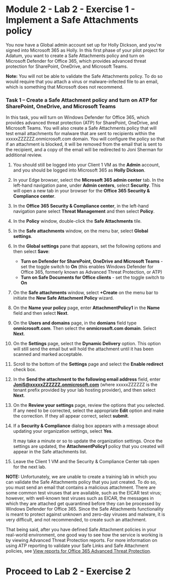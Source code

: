 # Module 2 - Lab 2 - Exercise 1 - Implement a Safe Attachments policy 

You now have a Global admin account set up for Holly Dickson, and you're signed into Microsoft 365 as Holly. In this first phase of your pilot project for Adatum, you want to create a Safe Attachments policy and turn on Microsoft Defender for Office 365, which provides advanced threat protection for SharePoint, OneDrive, and Microsoft Teams.

**Note:** You will not be able to validate the Safe Attachments policy. To do so would require that you attach a virus or malware-infected file to an email, which is something that Microsoft does not recommend.

### Task 1 – Create a Safe Attachment policy and turn on ATP for SharePoint, OneDrive, and Microsoft Teams

In this task, you will turn on Windows Defender for Office 365, which provides advanced threat protection (ATP) for SharePoint, OneDrive, and Microsoft Teams. You will also create a Safe Attachments policy that will test email attachments for malware that are sent to recipients within the xxxxxZZZZZZ.onmicrosoft.com domain. You will configure the policy so that if an attachment is blocked, it will be removed from the email that is sent to the recipient, and a copy of the email will be redirected to Joni Sherman for additional review.

1. You should still be logged into your Client 1 VM as the **Admin** account, and you should be logged into Microsoft 365 as **Holly Dickson**.

2. In your Edge browser, select the **Microsoft 365 admin center** tab. In the left-hand navigation pane, under **Admin centers**, select **Security**. This will open a new tab in your browser for the **Office 365 Security &amp; Compliance center**. 

3. In the **Office 365 Security &amp; Compliance center**, in the left-hand navigation pane select **Threat Management** and then select **Policy**.

4. In the **Policy** window, double-click the **Safe Attachments** tile.

5. In the **Safe attachments** window, on the menu bar, select **Global settings**.

6. In the **Global settings** pane that appears, set the following options and then select **Save**:

    - **Turn on Defender for SharePoint, OneDrive and Microsoft Teams** - set the toggle switch to **On** (this enables Windows Defender for Office 365, formerly known as Advanced Threat Protection, or ATP)
    - **Turn on Safe Documents for Office clients** - set the toggle switch to **On**

7. On the **Safe attachments** window, select **+Create** on the menu bar to initiate the **New Safe Attachment Policy** wizard.

8. On the **Name your policy** page, enter **AttachmentPolicy1** in the **Name** field and then select **Next**.

9. On the **Users and domains** page, in the **domians** field type **onmicrosoft.com**. Then select the **onmicrosoft.com domain**. Select **Next**.

10. On the **Settings** page, select the **Dynamic Delivery** option. This option will still send the email but will hold the attachment until it has been scanned and marked acceptable.

11. Scroll to the bottom of the **Settings** page and select the **Enable redirect** check box. 

12. In the **Send the attachment to the following email address** field, enter **JoniS@xxxxxZZZZZZ.onmicrosoft.com** (where xxxxxZZZZZZ is the tenant prefix provided by your lab hosting provider), and then select **Next**.

18. On the **Review your settings** page, review the options that you selected. If any need to be corrected, select the appropriate **Edit** option and make the correction. If they all appear correct, select **submit**.

19. If a **Security & Compliance** dialog box appears with a message about updating your organization settings, select **Yes**.

      It may take a minute or so to update the organization settings. Once the settings are updated, the **AttachmentPolicy1** policy that you created will appear in the Safe attachments list. 

20. Leave the Client 1 VM and the Security &amp; Compliance Center tab open for the next lab.

**NOTE:** Unfortunately, we are unable to create a training lab in which you can validate the Safe Attachments policy that you just created. To do so, you must send an email that contains a malicious attachment. There are some common test viruses that are available, such as the EICAR test virus; however, with well-known test viruses such as EICAR, the messages in which they are attached get quarantined before they can be processed by Windows Defender for Office 365. Since the Safe Attachments functionality is meant to protect against unknown and zero-day viruses and malware, it is very difficult, and not recommended, to create such an attachment.

That being said, after you have defined Safe Attachment policies in your real-world environment, one good way to see how the service is working is by viewing Advanced Threat Protection reports. For more information on using ATP reporting to validate your Safe Links and Safe Attachment policies, see [View reports for Office 365 Advanced Threat Protection](https://docs.microsoft.com/en-us/office365/securitycompliance/view-reports-for-atp).


# Proceed to Lab 2 - Exercise 2

